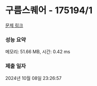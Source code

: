 # 구름스퀘어 - 175194/1 

[문제 링크](https://level.goorm.io/exam/175194/%EA%B5%AC%EB%A6%84-%EC%8A%A4%ED%80%98%EC%96%B4/quiz/1) 

### 성능 요약

메모리: 51.66 MB, 시간: 0.42 ms

### 제출 일자

2024년 10월 08일 23:26:57

